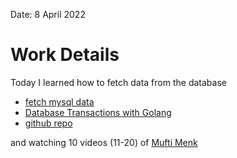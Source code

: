 Date: 8 April 2022
# Work Details
Today I learned how to fetch data from the database 
- [fetch mysql data](https://www.youtube.com/watch?v=fIHPY17dzRk&ab_channel=YassaTaiseer) 
- [Database Transactions with Golang ](https://www.youtube.com/watch?v=vgZJpk8x_U4&ab_channel=GrowAdept)
- [github repo](https://github.com/nahidulislam-cse15/golang/tree/main/Website)

and watching 10 videos (11-20) of [Mufti Menk](https://www.youtube.com/playlist?list=PLwf5fG5lRom6RkoCMuCOuyHTFJOTzz_CC)

